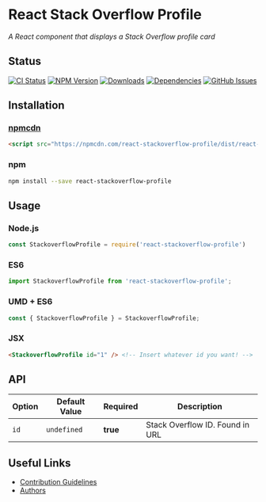 # React Stack Overflow Profile
_A React component that displays a Stack Overflow profile card_

## Status

[![CI Status](https://img.shields.io/travis/sean-clayton/react-stackoverflow-profile.svg?style=flat-square)](https://travis-ci.org/sean-clayton/react-stackoverflow-profile)
[![NPM Version](https://img.shields.io/npm/v/react-stackoverflow-profile.svg?style=flat-square)](https://www.npmjs.com/package/react-stackoverflow-profile)
[![Downloads](https://img.shields.io/npm/dt/react-stackoverflow-profile.svg?style=flat-square)](https://www.npmjs.com/package/react-stackoverflow-profile)
[![Dependencies](https://img.shields.io/david/sean-clayton/react-stackoverflow-profile.svg?style=flat-square)](https://david-dm.org/sean-clayton/react-stackoverflow-profile)
[![GitHub Issues](https://img.shields.io/github/issues/sean-clayton/react-stackoverflow-profile.svg?style=flat-square)](https://github.com/sean-clayton/react-stackoverflow-profile/issues?q=is%3Aopen+is%3Aissue)

## Installation

### [npmcdn](https://npmcdn.com)

```html
<script src="https://npmcdn.com/react-stackoverflow-profile/dist/react-stackoverflow-profile.min.js"></script>
```

### npm

```bash
npm install --save react-stackoverflow-profile
```

## Usage

### Node.js

```js
const StackoverflowProfile = require('react-stackoverflow-profile')
```

### ES6

```js
import StackoverflowProfile from 'react-stackoverflow-profile';
```

### UMD + ES6

```js
const { StackoverflowProfile } = StackoverflowProfile;
```

### JSX

```html
<StackoverflowProfile id="1" /> <!-- Insert whatever id you want! -->
```

## API

| Option | Default Value | Required | Description |
|--------|---------------|----------| ----------- |
| `id` | `undefined` | **true** | Stack Overflow ID. Found in URL |

## Useful Links

- [Contribution Guidelines]
- [Authors]

[Contribution Guidelines]: /CONTRIBUTING.md
[Authors]: /AUTHORS
